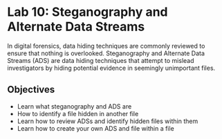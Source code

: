 # Lab 10: Steganography and Alternate Data Streams

In digital forensics, data hiding techniques are commonly reviewed to ensure that nothing is overlooked. Steganography and Alternate Data Streams (ADS) are data hiding techniques that attempt to mislead investigators by hiding potential evidence in seemingly unimportant files.

## Objectives
- Learn what steganography and ADS are
- How to identify a file hidden in another file
- Learn how to review ADSs and identify hidden files within them
- Learn how to create your own ADS and file within a file
